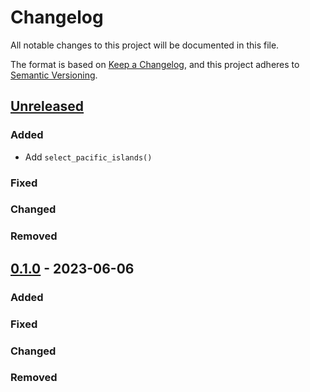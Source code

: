# Changelog

All notable changes to this project will be documented in this file.

The format is based on [Keep a Changelog](https://keepachangelog.com/en/1.0.0/),
and this project adheres to [Semantic Versioning](https://semver.org/spec/v2.0.0.html).

## [Unreleased]

### Added

- Add `select_pacific_islands()`

### Fixed

### Changed

### Removed

## [0.1.0] - 2023-06-06

### Added

### Fixed

### Changed

### Removed

[unreleased]: https://github.com/IslasGECI/clean_dcco_data/compare/v0.1.0...HEAD
[0.1.0]: https://github.com/IslasGECI/clean_dcco_data/compare/v0.0.0...v0.1.0
